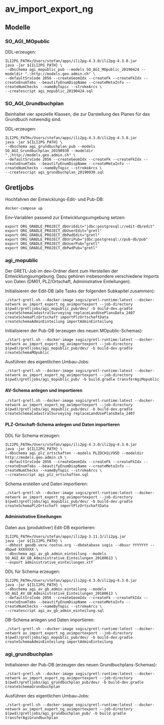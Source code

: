 # av_import_export_ng

## Modelle

### SO_AGI_MOpublic
DDL-erzeugen:
```
ILI2PG_PATH=/Users/stefan/apps/ili2pg-4.3.0/ili2pg-4.3.0.jar  
java -jar ${ILI2PG_PATH} \
--dbschema agi_mopublic_pub --models SO_AGI_MOpublic_20190424 --modeldir ".;http://models.geo.admin.ch" \
--defaultSrsCode 2056 --createGeomIdx --createFk --createFkIdx --createEnumTabs --beautifyEnumDispName --createMetaInfo --createNumChecks --nameByTopic --strokeArcs \
--createscript agi_mopublic_20190424.sql
```

### SO_AGI_Grundbuchplan
Beinhaltet vier spezielle Klassen, die zur Darstellung des Planes für das Grundbuch notwendig sind.

DDL-erzeugen:
```
ILI2PG_PATH=/Users/stefan/apps/ili2pg-4.3.0/ili2pg-4.3.0.jar  
java -jar ${ILI2PG_PATH} \
--dbschema agi_grundbuchplan_pub --models SO_AGI_Grundbuchplan_20190930 --modeldir ".;http://models.geo.admin.ch" \
--defaultSrsCode 2056 --createGeomIdx --createFk --createFkIdx --createEnumTabs --beautifyEnumDispName --createMetaInfo --createNumChecks --nameByTopic --strokeArcs \
--createscript agi_grundbuchplan_20190930.sql
```


## Gretljobs
Hochfahren der Entwicklungs-Edit- und Pub-DB:

```
docker-compose up
```

Env-Variablen passend zur Entwicklungsumgebung setzen:
```
export ORG_GRADLE_PROJECT_dbUriEdit="jdbc:postgresql://edit-db/edit"
export ORG_GRADLE_PROJECT_dbUserEdit="gretl"
export ORG_GRADLE_PROJECT_dbPwdEdit="gretl"
export ORG_GRADLE_PROJECT_dbUriPub="jdbc:postgresql://pub-db/pub"
export ORG_GRADLE_PROJECT_dbUserPub="gretl"
export ORG_GRADLE_PROJECT_dbPwdPub="gretl"
```

### agi_mopublic
Der GRETL-Job im dev-Ordner dient zum Herstellen der Entwicklungsumgebung. Dazu gehören insbesondere verschiedene Imports von Daten (DM01, PLZ/Ortschaft, Administrative Einteilungen).

Initialisieren der Edit-DB (alle Tasks der folgenden Subkapitel zusammen):
```
./start-gretl.sh --docker-image sogis/gretl-runtime:latest --docker-network av_import_export_ng_avimportexport --job-directory $(pwd)/gretljobs/agi_mopublic_pub/dev/ -b build-dev.gradle createSchemaCadastralSurveying replaceLandUsePlansData_2407 createSchemaPlzOrtschaft importPlzOrtschaftData createSchemaAdminEinteilung importAdminEinteilung
```

Initialisieren der Pub-DB (erzeugen des neuen MOpublic-Schemas):
```
./start-gretl.sh --docker-image sogis/gretl-runtime:latest --docker-network av_import_export_ng_avimportexport --job-directory $(pwd)/gretljobs/agi_mopublic_pub/dev/ -b build-dev.gradle createSchemaMOpublic
```

Ausführen des eigentlichen Umbau-Jobs:
```
./start-gretl.sh --docker-image sogis/gretl-runtime:latest --docker-network av_import_export_ng_avimportexport --job-directory $(pwd)/gretljobs/agi_mopublic_pub/ -b build.gradle transferAgiMopublic
```


#### AV-Schema anlegen und importieren
```
./start-gretl.sh --docker-image sogis/gretl-runtime:latest --docker-network av_import_export_ng_avimportexport --job-directory $(pwd)/gretljobs/agi_mopublic_pub/dev/ -b build-dev.gradle createSchemaCadastralSurveying replaceLandUsePlansData_2407

```

#### PLZ-Ortschaft-Schema anlegen und Daten importieren
DDL für Schema erzeugen:
```
ILI2PG_PATH=/Users/stefan/apps/ili2pg-4.3.0/ili2pg-4.3.0.jar  
java -jar ${ILI2PG_PATH} \
--dbschema agi_plz_ortschaften --models PLZOCH1LV95D --modeldir http://models.geo.admin.ch \
--defaultSrsCode 2056 --createGeomIdx --createFk --createFkIdx --createEnumTabs --beautifyEnumDispName --createMetaInfo --createNumChecks --nameByTopic --strokeArcs \
--createscript agi_plz_ortschaften.sql
```

Schema erstellen und Daten importieren:
```
./start-gretl.sh --docker-image sogis/gretl-runtime:latest --docker-network av_import_export_ng_avimportexport --job-directory $(pwd)/gretljobs/agi_mopublic_pub/dev/ -b build-dev.gradle createSchemaPlzOrtschaft importPlzOrtschaftData
```

#### Administrative Eineilungen
Daten aus (produktiver) Edit-DB exportieren:
```
ILI2PG_PATH=/Users/stefan/apps/ili2pg-3.11.3/ili2pg.jar  
java -jar ${ILI2PG_PATH} \
--dbhost geodb.verw.rootso.org --dbdatabase sogis --dbusr YYYYYYY --dbpwd XXXXXXX \
--dbschema agi_av_gb_admin_einteilung --models SO_AGI_AV_GB_Administrative_Einteilungen_20180613 \
--export administrative_einteilungen.xtf
```

DDL für Schema erzeugen:
```
ILI2PG_PATH=/Users/stefan/apps/ili2pg-4.3.0/ili2pg-4.3.0.jar  
java -jar ${ILI2PG_PATH} \
--dbschema agi_av_gb_admin_einteilung --models SO_AGI_AV_GB_Administrative_Einteilungen_20180613 \
--defaultSrsCode 2056 --createGeomIdx --createFk --createFkIdx --createEnumTabs --beautifyEnumDispName --createMetaInfo --createNumChecks --nameByTopic --strokeArcs \
--createscript agi_av_gb_admin_einteilung.sql
```

DB-Schema anlegen und Daten importieren:
```
./start-gretl.sh --docker-image sogis/gretl-runtime:latest --docker-network av_import_export_ng_avimportexport --job-directory $(pwd)/gretljobs/agi_mopublic_pub/dev/ -b build-dev.gradle createSchemaAdminEinteilung importAdminEinteilung
```

### agi_grundbuchplan

Initialisieren der Pub-DB (erzeugen des neuen Grundbuchplans-Schemas):
```
./start-gretl.sh --docker-image sogis/gretl-runtime:latest --docker-network av_import_export_ng_avimportexport --job-directory $(pwd)/gretljobs/agi_grundbuchplan_pub/dev/ -b build-dev.gradle createSchemaGrundbuchplan
```

Ausführen des eigentlichen Umbau-Jobs:
```
./start-gretl.sh --docker-image sogis/gretl-runtime:latest --docker-network av_import_export_ng_avimportexport --job-directory $(pwd)/gretljobs/agi_grundbuchplan_pub/ -b build.gradle transferAgiGrundbuchplan
```
